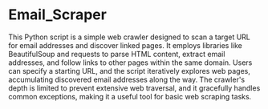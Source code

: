 # Email_Scraper
This Python script is a simple web crawler designed to scan a target URL for email addresses and discover linked pages. It employs libraries like BeautifulSoup and requests to parse HTML content, extract email addresses, and follow links to other pages within the same domain. Users can specify a starting URL, and the script iteratively explores web pages, accumulating discovered email addresses along the way. The crawler's depth is limited to prevent extensive web traversal, and it gracefully handles common exceptions, making it a useful tool for basic web scraping tasks.
